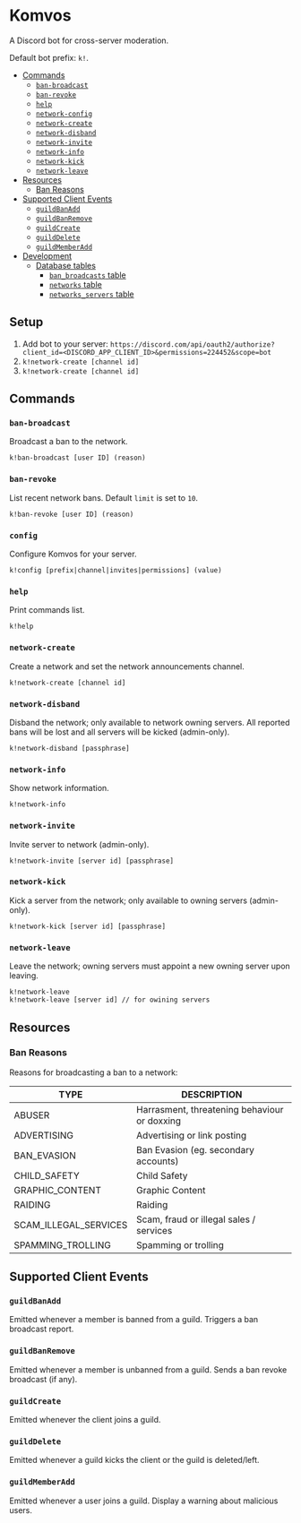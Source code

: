 # Komvos

A Discord bot for cross-server moderation.

Default bot prefix: `k!`.

- [Commands](#commands)
  - [`ban-broadcast`](#ban-broadcast)
  - [`ban-revoke`](#ban-revoke)
  - [`help`](#help)
  - [`network-config`](#network-config)
  - [`network-create`](#network-create)
  - [`network-disband`](#network-disband)
  - [`network-invite`](#network-invite)
  - [`network-info`](#network-info)
  - [`network-kick`](#network-kick)
  - [`network-leave`](#network-leave)
- [Resources](#resources)
  - [Ban Reasons](#ban-reasons)
- [Supported Client Events](#supported-client-events)
  - [`guildBanAdd`](#guildbanadd)
  - [`guildBanRemove`](#guildbanremove)
  - [`guildCreate`](#guildcreate)
  - [`guildDelete`](#guilddelete)
  - [`guildMemberAdd`](#guildmemberadd)
- [Development](#development)
  - [Database tables](#database-tables)
    - [`ban_broadcasts` table](#ban_broadcasts-table)
    - [`networks` table](#networks-table)
    - [`networks_servers` table](#networks_servers-table)

## Setup

1. Add bot to your server: `https://discord.com/api/oauth2/authorize?client_id=<DISCORD_APP_CLIENT_ID>&permissions=224452&scope=bot`
2. `k!network-create [channel id]`
2. `k!network-create [channel id]`


## Commands

### `ban-broadcast`

Broadcast a ban to the network.

```
k!ban-broadcast [user ID] (reason)
```

### `ban-revoke`

List recent network bans. Default `limit` is set to `10`.

```
k!ban-revoke [user ID] (reason)
```

### `config`

Configure Komvos for your server.

```
k!config [prefix|channel|invites|permissions] (value)
```

### `help`

Print commands list.

```
k!help
```

### `network-create`

Create a network and set the network announcements channel.

```
k!network-create [channel id]
```

### `network-disband`

Disband the network; only available to network owning servers. All reported bans will be lost and all servers will be kicked (admin-only).

```
k!network-disband [passphrase]
```

### `network-info`

Show network information.

```
k!network-info
```

### `network-invite`

Invite server to network (admin-only).

```
k!network-invite [server id] [passphrase]
```

### `network-kick`

Kick a server from the network; only available to owning servers (admin-only).

```
k!network-kick [server id] [passphrase]
```

### `network-leave`

Leave the network; owning servers must appoint a new owning server upon leaving.

```
k!network-leave
k!network-leave [server id] // for owining servers
```

## Resources

### Ban Reasons

Reasons for broadcasting a ban to a network:

| TYPE | DESCRIPTION |
|-|-|
| ABUSER | Harrasment, threatening behaviour or doxxing |
| ADVERTISING | Advertising or link posting |
| BAN_EVASION | Ban Evasion (eg. secondary accounts) |
| CHILD_SAFETY | Child Safety |
| GRAPHIC_CONTENT | Graphic Content |
| RAIDING | Raiding |
| SCAM_ILLEGAL_SERVICES | Scam, fraud or illegal sales / services |
| SPAMMING_TROLLING | Spamming or trolling |

## Supported Client Events

### `guildBanAdd`

Emitted whenever a member is banned from a guild. Triggers a ban broadcast report.

### `guildBanRemove`

Emitted whenever a member is unbanned from a guild. Sends a ban revoke broadcast (if any).

### `guildCreate`

Emitted whenever the client joins a guild.

### `guildDelete`

Emitted whenever a guild kicks the client or the guild is deleted/left.

### `guildMemberAdd`

Emitted whenever a user joins a guild. Display a warning about malicious users.